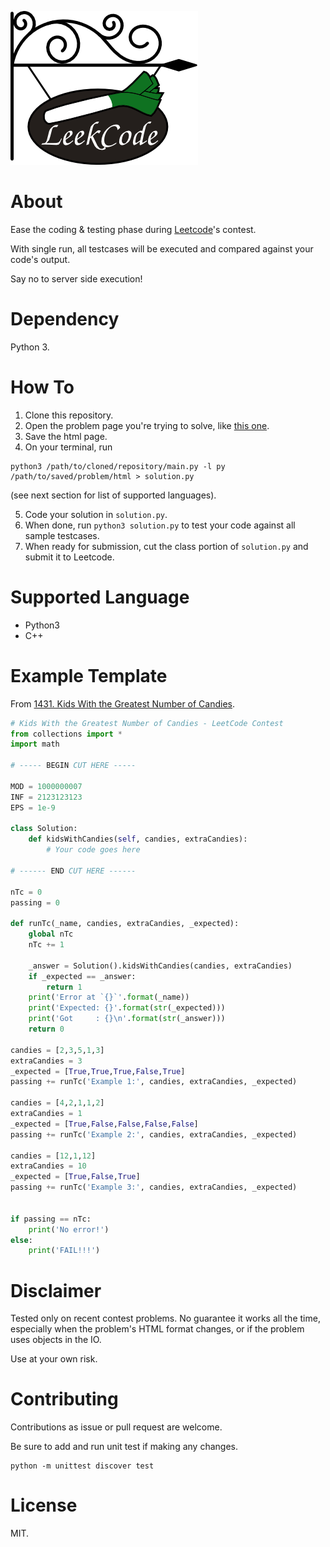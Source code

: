 ![A sign with leek in it](https://github.com/gyosh/leekcode/blob/master/logo.png "Leekcode")

# About

Ease the coding & testing phase during [Leetcode](https://leetcode.com/)'s contest.

With single run, all testcases will be executed and compared against your code's output.

Say no to server side execution!

# Dependency

Python 3.

# How To

1. Clone this repository.
2. Open the problem page you're trying to solve, like [this one](https://leetcode.com/contest/biweekly-contest-25/problems/kids-with-the-greatest-number-of-candies/).
3. Save the html page.
4. On your terminal, run
```
python3 /path/to/cloned/repository/main.py -l py /path/to/saved/problem/html > solution.py
```
(see next section for list of supported languages).

5. Code your solution in `solution.py`.
6. When done, run `python3 solution.py` to test your code against all sample testcases.
7. When ready for submission, cut the class portion of `solution.py` and submit it to Leetcode.

# Supported Language

- Python3
- C++

# Example Template

From [1431. Kids With the Greatest Number of Candies](https://leetcode.com/contest/biweekly-contest-25/problems/kids-with-the-greatest-number-of-candies/).

```python
# Kids With the Greatest Number of Candies - LeetCode Contest
from collections import *
import math

# ----- BEGIN CUT HERE -----

MOD = 1000000007
INF = 2123123123
EPS = 1e-9

class Solution:
    def kidsWithCandies(self, candies, extraCandies):
        # Your code goes here

# ------ END CUT HERE ------

nTc = 0
passing = 0

def runTc(_name, candies, extraCandies, _expected):
    global nTc
    nTc += 1

    _answer = Solution().kidsWithCandies(candies, extraCandies)
    if _expected == _answer:
        return 1
    print('Error at `{}`'.format(_name))
    print('Expected: {}'.format(str(_expected)))
    print('Got     : {}\n'.format(str(_answer)))
    return 0

candies = [2,3,5,1,3]
extraCandies = 3
_expected = [True,True,True,False,True]
passing += runTc('Example 1:', candies, extraCandies, _expected)

candies = [4,2,1,1,2]
extraCandies = 1
_expected = [True,False,False,False,False]
passing += runTc('Example 2:', candies, extraCandies, _expected)

candies = [12,1,12]
extraCandies = 10
_expected = [True,False,True]
passing += runTc('Example 3:', candies, extraCandies, _expected)


if passing == nTc:
    print('No error!')
else:
    print('FAIL!!!')

```

# Disclaimer

Tested only on recent contest problems.
No guarantee it works all the time, especially when the problem's HTML format changes, or if the problem uses objects in the IO.

Use at your own risk.

# Contributing

Contributions as issue or pull request are welcome.

Be sure to add and run unit test if making any changes.
```
python -m unittest discover test
```

# License

MIT.

